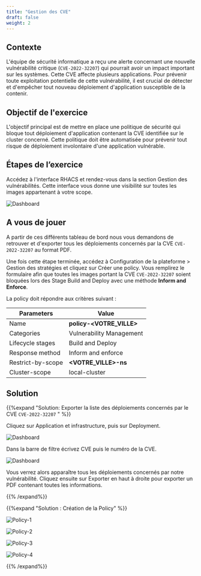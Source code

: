 ```yaml
---
title: "Gestion des CVE"
draft: false
weight: 2
---
```


## Contexte

L'équipe de sécurité informatique a reçu une alerte concernant une nouvelle vulnérabilité critique (`CVE-2022-32207`) qui pourrait avoir un impact important sur les systèmes. Cette CVE affecte plusieurs  applications. Pour prévenir toute exploitation potentielle de cette vulnérabilité, il est crucial de détecter et d'empêcher tout nouveau déploiement d'application susceptible de la contenir.

## Objectif de l'exercice

L'objectif principal est de mettre en place une politique de sécurité qui bloque tout déploiement d'application contenant la CVE identifiée sur le cluster concerné. Cette politique doit être automatisée pour prévenir tout risque de déploiement involontaire d'une application vulnérable.

## Étapes de l’exercice

Accédez à l'interface RHACS et rendez-vous dans la section Gestion des vulnérabilités. Cette interface vous donne une visibilité sur toutes les images appartenant à votre scope.

![Dashboard](/OPP-2023-lab-instruction.github.io/images/dashboard-vulnerability-management.png)


## A vous de jouer 

A partir de ces différents tableau de bord nous vous demandons de retrouver et d'exporter tous les déploiements concernés par la CVE `CVE-2022-32207` au format PDF.

Une fois cette étape terminée, accédez à Configuration de la plateforme > Gestion des stratégies et cliquez sur Créer une policy. Vous remplirez le formulaire afin que toutes les images portant la CVE `CVE-2022-32207` soient bloquées lors des Stage Build and Deploy avec une méthode **Inform and Enforce**.

La policy doit répondre aux critères suivant :

| Parameters | Value |
|----------|----------|
| Name | **policy-<VOTRE_VILLE>** |
| Categories | Vulnerability Management |
| Lifecycle stages| Build and Deploy |
| Response method | Inform and enforce |
| Restrict-by-scope | **<VOTRE_VILLE>-ns** |
| Cluster-scope | local-cluster |

## Solution


{{%expand "Solution: Exporter la liste des déploiements concernés par le CVE `CVE-2022-32207` " %}}

Cliquez sur Application et infrastructure, puis sur Deployment. 

![Dashboard](/OPP-2023-lab-instruction.github.io/images/dashboard.png)

Dans la barre de filtre écrivez CVE puis le numéro de la CVE.

![Dashboard](/OPP-2023-lab-instruction.github.io/images/peloton.png)

Vous verrez alors apparaître tous les déploiements concernés par notre vulnérabilité. Cliquez ensuite sur Exporter en haut à droite pour exporter un PDF contenant toutes les informations.

{{% /expand%}}

{{%expand "Solution : Création de la Policy" %}}

![Policy-1](/OPP-2023-lab-instruction.github.io/images/create-policy-step-1.png)

![Policy-2](/OPP-2023-lab-instruction.github.io/images/create-policy-step-2.png)

![Policy-3](/OPP-2023-lab-instruction.github.io/images/create-policy-step-3.png)

![Policy-4](/OPP-2023-lab-instruction.github.io/images/create-policy-step-4.png)


{{% /expand%}}



